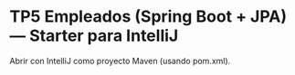 # TP5 Empleados (Spring Boot + JPA) — Starter para IntelliJ

Abrir con IntelliJ como proyecto Maven (usando pom.xml).